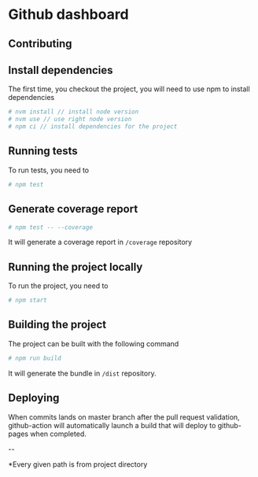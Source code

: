 # Github dashboard

## Contributing

## Install dependencies

The first time, you checkout the project, you will need to use npm to install dependencies

```bash
# nvm install // install node version
# nvm use // use right node version
# npm ci // install dependencies for the project
```

## Running tests

To run tests, you need to
```bash
# npm test
```

## Generate coverage report

```bash
# npm test -- --coverage
```
It will generate a coverage report in `/coverage` repository

## Running the project locally

To run the project, you need to
```bash
# npm start
```

## Building the project

The project can be built with the following command
```bash
# npm run build
```

It will generate the bundle in `/dist` repository.

## Deploying

When commits lands on master branch after the pull request validation, github-action
will automatically launch a build that will deploy to github-pages when completed.

<!-- TODO Outdated section
## Generating component

To generate component, [plop](https://github.com/amwmedia/plop) has been added :
```bash
# npm run plop
```

It will ask for the component name, and will generate a folder with base files to work with.
-->
--

*Every given path is from project directory
